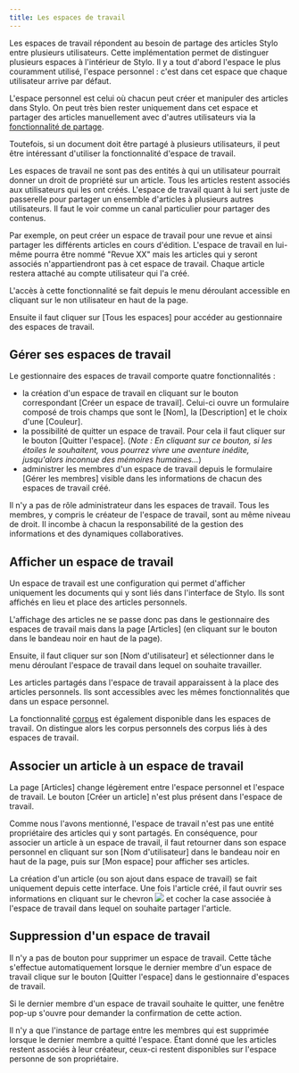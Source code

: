 ```yaml
---
title: Les espaces de travail
---
```


Les espaces de travail répondent au besoin de partage des articles Stylo entre plusieurs utilisateurs.
Cette implémentation permet de distinguer plusieurs espaces à l'intérieur de Stylo.
Il y a tout d'abord l'espace le plus couramment utilisé, l'espace personnel : c'est dans cet espace que chaque utilisateur arrive par défaut.

L'espace personnel est celui où chacun peut créer et manipuler des articles dans Stylo.
On peut très bien rester uniquement dans cet espace et partager des articles manuellement avec d'autres utilisateurs via la [fonctionnalité de partage](/fr/mesarticles/#partager-un-article).

Toutefois, si un document doit être partagé à plusieurs utilisateurs, il peut être intéressant d'utiliser la fonctionnalité d'espace de travail.

Les espaces de travail ne sont pas des entités à qui un utilisateur pourrait donner un droit de propriété sur un article.
Tous les articles restent associés aux utilisateurs qui les ont créés.
L'espace de travail quant à lui sert juste de passerelle pour partager un ensemble d'articles à plusieurs autres utilisateurs.
Il faut le voir comme un canal particulier pour partager des contenus.

Par exemple, on peut créer un espace de travail pour une revue et ainsi partager les différents articles en cours d'édition.
L'espace de travail en lui-même pourra être nommé "Revue XX" mais les articles qui y seront associés n'appartiendront pas à cet espace de travail.
Chaque article restera attaché au compte utilisateur qui l'a créé.

L'accès à cette fonctionnalité se fait depuis le menu déroulant accessible en cliquant sur le non utilisateur en haut de la page.

<!-- Mettre une image du menu déroulant -->

Ensuite il faut cliquer sur \[Tous les espaces\] pour accéder au gestionnaire des espaces de travail.


## Gérer ses espaces de travail

Le gestionnaire des espaces de travail comporte quatre fonctionnalités :

- la création d'un espace de travail en cliquant sur le bouton correspondant \[Créer un espace de travail\]. Celui-ci ouvre un formulaire composé de trois champs que sont le \[Nom\], la \[Description\] et le choix d'une \[Couleur\].
- la possibilité de quitter un espace de travail. Pour cela il faut cliquer sur le bouton \[Quitter l'espace\]. (_Note : En cliquant sur ce bouton, si les étoiles le souhaitent, vous pourrez vivre une aventure inédite, jusqu'alors inconnue des mémoires humaines..._)
- administrer les membres d'un espace de travail depuis le formulaire \[Gérer les membres\] visible dans les informations de chacun des espaces de travail créé.


<alert-block heading="📢 Attention">

Il n'y a pas de rôle administrateur dans les espaces de travail.
Tous les membres, y compris le créateur de l'espace de travail, sont au même niveau de droit.
Il incombe à chacun la responsabilité de la gestion des informations et des dynamiques collaboratives.

</alert-block> 

## Afficher un espace de travail

Un espace de travail est une configuration qui permet d'afficher uniquement les documents qui y sont liés dans l'interface de Stylo.
Ils sont affichés en lieu et place des articles personnels.

L'affichage des articles ne se passe donc pas dans le gestionnaire des espaces de travail mais dans la page \[Articles\] (en cliquant sur le bouton dans le bandeau noir en haut de la page).

Ensuite, il faut cliquer sur son \[Nom d'utilisateur\] et sélectionner dans le menu déroulant l'espace de travail dans lequel on souhaite travailler.

<!-- Mettre une image de l'espace personnel sur la page article -->

<!-- Mettre une image du menu déroulant et de la sélection des espaces de travail -->

<!-- Mettre une image de l'espace des articles apres selection de l'espace de travail -->


Les articles partagés dans l'espace de travail apparaissent à la place des articles personnels.
Ils sont accessibles avec les mêmes fonctionnalités que dans un espace personnel.

La fonctionnalité [corpus](/fr/corpus) est également disponible dans les espaces de travail.
On distingue alors les corpus personnels des corpus liés à des espaces de travail.

## Associer un article à un espace de travail

La page \[Articles\] change légèrement entre l'espace personnel et l'espace de travail.
Le bouton \[Créer un article\] n'est plus présent dans l'espace de travail.

Comme nous l'avons mentionné, l'espace de travail n'est pas une entité propriétaire des articles qui y sont partagés.
En conséquence, pour associer un article à un espace de travail, il faut retourner dans son espace personnel en cliquant sur son \[Nom d'utilisateur\] dans le bandeau noir en haut de la page, puis sur \[Mon espace\] pour afficher ses articles.

La création d'un article (ou son ajout dans espace de travail) se fait uniquement depuis cette interface.
Une fois l'article créé, il faut ouvrir ses informations en cliquant sur le chevron ![](/uploads/images/plus.png) et cocher la case associée à l'espace de travail dans lequel on souhaite partager l'article.

## Suppression d'un espace de travail

Il n'y a pas de bouton pour supprimer un espace de travail.
Cette tâche s'effectue automatiquement lorsque le dernier membre d'un espace de travail clique sur le bouton \[Quitter l'espace\] dans le gestionnaire d'espaces de travail.

Si le dernier membre d'un espace de travail souhaite le quitter, une fenêtre pop-up s'ouvre pour demander la confirmation de cette action.

Il n'y a que l'instance de partage entre les membres qui est supprimée lorsque le dernier membre a quitté l'espace. 
Étant donné que les articles restent associés à leur créateur, ceux-ci restent disponibles sur l'espace personne de son propriétaire.